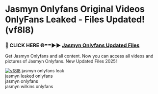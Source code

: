 # Jasmyn Onlyfans Original Videos 0nlyFans Leaked - Files Updated! (vf8l8)

<h3>🔴 CLICK HERE 🌐==►► <a href="https://tinyurl.com/3hn5wdd3" rel="nofollow">Jasmyn Onlyfans Updated Files</a></h3>

Get Jasmyn Onlyfans and all content. Now you can access all videos and pictures of Jasmyn Onlyfans. New Updated Files 2025!

[![vf8l8](https://i.imgur.com/4HnBqBT.gif)](https://tinyurl.com/3hn5wdd3)
jasmyn onlyfans leak<br>
jasmyn leaked onlyfans<br>
jasmyn onlyfans<br>
jasmyn wilkins onlyfans